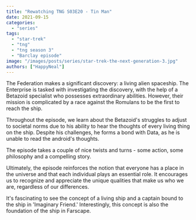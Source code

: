```yaml
---
title: "Rewatching TNG S03E20 - Tin Man"
date: 2021-09-15
categories: 
  - "series"
tags: 
  - "star-trek"
  - "tng"
  - "tng season 3"
  - "Barclay episode"
image: "/images/posts/series/star-trek-the-next-generation-3.jpg"
authors: ["HappyNeal"]
---
```


The Federation makes a significant discovery: a living alien spaceship. The Enterprise is tasked with investigating the discovery, with the help of a Betazoid specialist who possesses extraordinary abilities. However, their mission is complicated by a race against the Romulans to be the first to reach the ship.

Throughout the episode, we learn about the Betazoid's struggles to adjust to societal norms due to his ability to hear the thoughts of every living thing on the ship. Despite his challenges, he forms a bond with Data, as he is unable to read the android's thoughts. 

The episode takes a couple of nice twists and turns - some action, some philosophy and a compelling story.

Ultimately, the episode reinforces the notion that everyone has a place in the universe and that each individual plays an essential role. It encourages us to recognize and appreciate the unique qualities that make us who we are, regardless of our differences. 

It's fascinating to see the concept of a living ship and a captain bound to the ship in 'Imaginary Friend.' Interestingly, this concept is also the foundation of the ship in Farscape.
